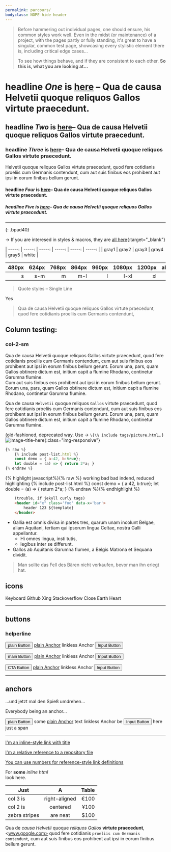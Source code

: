 ```yaml
---
permalink: parcours/
bodyclass: NOPE-hide-header
---
```


> Before hammering out individual pages, one should ensure, his common styles work well. Even in the midst (or maintenance) of a project, with the pages partly or fully standing, it's great to have a singular, common test page, showcasing every stylistic element there is, including critical edge cases...
>
> To see how things behave, and if they are consistent to each other. **So this is,
what you are looking at…**



# **head**line _One_ is [here](#) – Qua de causa Helvetii quoque reliquos Gallos virtute praecedunt.
## **head**line _Two_ is [here](#)– Qua de causa Helvetii quoque reliquos Gallos virtute praecedunt.
### **head**line _Three_ is [here](#)– Qua de causa Helvetii quoque reliquos Gallos virtute praecedunt.

Helvetii quoque reliquos Gallos virtute praecedunt, quod fere cotidianis proeliis cum Germanis contendunt, cum aut suis finibus eos prohibent aut ipsi in eorum finibus bellum gerunt.

#### **head**line _Four_ is [here](#)– Qua de causa Helvetii quoque reliquos Gallos virtute praecedunt.
##### **head**line _Five_ is [here](#)– Qua de causa Helvetii quoque reliquos Gallos virtute praecedunt.

<hr>


{: .bpad40}

→ If you are interesed in styles &amp; macros, they are [all here](https://github.com/nocke/jekyll.nocke.de/tree/master/_sass){:target="_blank"}

<div id='grays' markdown='1'>

| -----: | -----: | -----: | -----: | -----: | -----: |
| gray1  | gray2  | gray3  | gray4  | gray5  | white  |

</div>


<div id='breakpoints' markdown='1'>

| 480px  | 624px  | 768px  | 864px  | 960px  | 1080px | 1200px | above  |
| -----: | -----: | -----: | -----: | -----: | -----: | -----: | -----: |
| s      | s-m    | m      | m-l    | l      | l-xl   | xl     |        |

</div>


> Quote styles – Single Line

Yes

> Qua de causa Helvetii quoque reliquos Gallos virtute praecedunt, quod fere cotidianis proeliis cum Germanis contendunt,



## Column testing:

### col-2-sm

<div class='col-2-m'>
    <div class='col'>
        Qua de causa Helvetii quoque reliquos Gallos virtute praecedunt, quod fere cotidianis proeliis cum Germanis contendunt, cum aut suis finibus eos prohibent aut ipsi in eorum finibus bellum gerunt. Eorum una, pars, quam Gallos obtinere dictum est, initium capit a flumine Rhodano, continetur Garumna flumine.
    </div>
    <div class='col'>
        Cum aut suis finibus eos prohibent aut ipsi in eorum finibus bellum gerunt. Eorum una, pars, quam Gallos obtinere dictum est, initium capit a flumine Rhodano, continetur Garumna flumine.
    </div>
</div>


Qua de causa `Helvetii` quoque reliquos `Gallos` virtute praecedunt, quod fere cotidianis proeliis cum Germanis contendunt, cum aut suis finibus eos prohibent aut ipsi in eorum finibus bellum gerunt. Eorum una, pars, quam Gallos obtinere dictum est, initium capit a flumine Rhodano, continetur Garumna flumine.

(old-fashioned, deprecated way. Use →
    `\{\% include tags/picture.html…`
)
![image-title-here]({{site.static}}/img/bg_amden.jpg 'Ein Blick aus Amden'){:class="img-responsive"}

```javascript
{% raw %}
    {% include post-list.html %}
    const demo = { a:42, b:true};
    let double = (a) => { return 2*a; }
{% endraw %}
```

{% highlight javascript%}{% raw %}
    working bad bad indend, reduced highlighting
    {% include post-list.html %}
    const demo = { a:42, b:true};
    let double = (a) => { return 2*a; }
{% endraw %}{% endhighlight %}

```html
    (trouble, if jekyll curly tags)
    <header id="x" class='foo' data-x='bar'>
        header 123 ${template}
    </header>
```



* Gallia est omnis divisa in partes tres, quarum unam incolunt Belgae, aliam Aquitani, tertiam qui ipsorum lingua Celtae, nostra Galli appellantur.
  * Hi omnes lingua, insti  tutis,
  * legibus inter se differunt.
* Gallos ab Aquitanis Garumna flumen, a Belgis Matrona et Sequana dividit.

> Man sollte das Fell des Bären nicht verkaufen,
> bevor man ihn erlegt hat.

## icons

Keyboard <span class='icon-keyboard'>
Github <span class='icon-github'>
Xing <span class='icon-xing2'>
Stackoverflow <span class='icon-stackoverflow'>
Close <span class='icon-cross'>
Earth <span class='icon-earth'>
Heart <span class='icon-heart'>


----

## buttons
### helperline

<button id='button'>plain Button</button>
<a class='button' href='#'>plain Anchor</a>
<a class='button'>linkless Anchor</a>
<input class='button' type='submit' value='Input Button' />

<button class='button-main'>main Button</button>
<a class='button button-main' href='#'>plain Anchor</a>
<a class='button button-main'>linkless Anchor</a>
<input class='button button-main' type='submit' value='Input Button' />

<button class='button-cta'>CTA Button</button>
<a class='button button-cta' href='#'>plain Anchor</a>
<a class='button button-cta'>linkless Anchor</a>
<input class='button button-cta' type='submit' value='Input Button' />

----
## anchors

...und jetzt mal den Spieß umdrehen...

Everybody being an anchor...

<button class='anchor'>plain Button</button>
some
<a href='#'>plain Anchor</a>
text
<a>linkless Anchor</a>
be
<input class='anchor' type='submit' value='Input Button' />
here
<span class='anchor'> just a span</span>


----

[I'm an inline-style link with title](https://www.google.com "Google's Homepage")

[I'm a relative reference to a repository file]({{site.static}}/img/alunan.jpg)

[You can use numbers for reference-style link definitions][1]

For <b>some</b> <i>inline html</i><br> look here.

| Just          | A             | Table |
| ------------- |:-------------:| -----:|
| col 3 is      | right-aligned | €100  |
| col 2 is      | centered      | ¥100  |
| zebra stripes | are neat      | $100  |

Qua de _causa Helvetii_ quoque _reliquos Gallos_ **virtute praecedunt**, <www.google.com> quod fere cotidianis `proeliis cum Germanis contendunt`, cum aut suis finibus eos prohibent aut ipsi in eorum finibus bellum gerunt.


[1]: https://en.wikipedia.org/wiki/Note_(typography)
